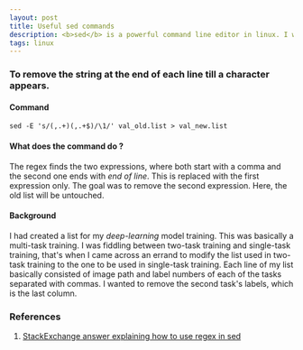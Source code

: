 ```yaml
---
layout: post
title: Useful sed commands
description: <b>sed</b> is a powerful command line editor in linux. I will be listing a few examples of its use.
tags: linux
---
```


### To remove the string at the end of each line till a character appears.

#### Command
```
sed -E 's/(,.+)(,.+$)/\1/' val_old.list > val_new.list
```

#### What does the command do ?
The regex finds the two expressions, where both start with a comma and the second one ends with _end of line_. This is replaced with the first expression only. The goal was to remove the second expression. Here, the old list will be untouched.

#### Background
I had created a list for my _deep-learning_ model training. This was basically a multi-task training. I was fiddling between two-task training and single-task training, that's when I came across an errand to modify the list used in two-task training to the one to be used in single-task training. Each line of my list basically consisted of image path and label numbers of each of the tasks separated with commas. I wanted to remove the second task's labels, which is the last column.


### References
1. [StackExchange answer explaining how to use regex in sed](https://unix.stackexchange.com/a/78626/351188)
